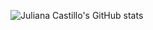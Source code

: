 ![Juliana Castillo's GitHub stats](https://github-readme-stats.vercel.app/api?username=jlianacastillo&show_icons=true)

